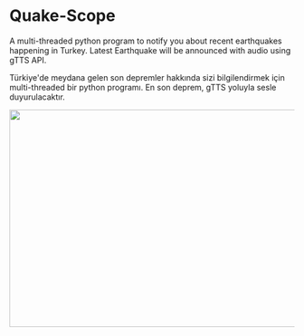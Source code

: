 # Quake-Scope
A multi-threaded python program to notify you about recent earthquakes happening in Turkey. Latest Earthquake will be announced with audio using gTTS API. 


Türkiye'de meydana gelen son depremler hakkında sizi bilgilendirmek için multi-threaded bir python programı. En son deprem, gTTS yoluyla sesle duyurulacaktır.


<img src="https://user-images.githubusercontent.com/90629653/221688573-d14fe980-de2c-4555-a125-f387d8c90eca.png" width="576" height="384" />
